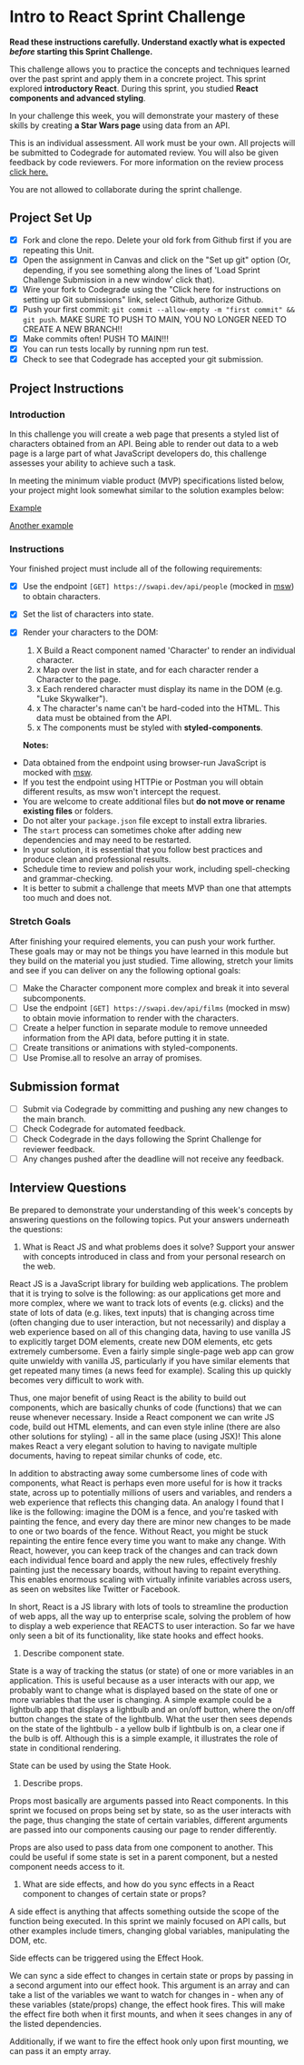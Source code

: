 # Intro to React Sprint Challenge

**Read these instructions carefully. Understand exactly what is expected _before_ starting this Sprint Challenge.**

This challenge allows you to practice the concepts and techniques learned over the past sprint and apply them in a concrete project. This sprint explored **introductory React**. During this sprint, you studied **React components and advanced styling**.

In your challenge this week, you will demonstrate your mastery of these skills by creating **a Star Wars page** using data from an API.

This is an individual assessment. All work must be your own. All projects will be submitted to Codegrade for automated review. You will also be given feedback by code reviewers. For more information on the review process [click here.](https://www.notion.so/lambdaschool/How-to-View-Feedback-in-CodeGrade-c5147cee220c4044a25de28bcb6bb54a)

You are not allowed to collaborate during the sprint challenge.

## Project Set Up

- [x] Fork and clone the repo. Delete your old fork from Github first if you are repeating this Unit.
- [x] Open the assignment in Canvas and click on the "Set up git" option (Or, depending, if you see something along the lines of 'Load Sprint Challenge Submission in a new window' click that).
- [x] Wire your fork to Codegrade using the "Click here for instructions on setting up Git submissions" link, select Github, authorize Github.
- [x] Push your first commit: `git commit --allow-empty -m "first commit" && git push`. MAKE SURE TO PUSH TO MAIN, YOU NO LONGER NEED TO CREATE A NEW BRANCH!!
- [x] Make commits often! PUSH TO MAIN!!!
- [x] You can run tests locally by running npm run test.
- [x] Check to see that Codegrade has accepted your git submission.

## Project Instructions

### Introduction

In this challenge you will create a web page that presents a styled list of characters obtained from an API. Being able to render out data to a web page is a large part of what JavaScript developers do, this challenge assesses your ability to achieve such a task.

In meeting the minimum viable product (MVP) specifications listed below, your project might look somewhat similar to the solution examples below:

[Example](https://tk-assets.lambdaschool.com/b011a132-0916-4ed2-8955-14192de03a75_sample-screenshot.png)

[Another example](https://tk-assets.lambdaschool.com/3b82c793-2352-4d4d-a81d-e55bf350f7bd_sample-screenshot2.png)

### Instructions

Your finished project must include all of the following requirements:

- [x] Use the endpoint `[GET] https://swapi.dev/api/people` (mocked in [msw](https://github.com/mswjs/msw)) to obtain characters.
- [x] Set the list of characters into state.
- [x] Render your characters to the DOM:

  1. X Build a React component named 'Character' to render an individual character. 
  1. x Map over the list in state, and for each character render a Character to the page.
  1. x Each rendered character must display its name in the DOM (e.g. "Luke Skywalker").
  1. x The character's name can't be hard-coded into the HTML. This data must be obtained from the API.
  1. x The components must be styled with **styled-components**.

  **Notes:**

- Data obtained from the endpoint using browser-run JavaScript is mocked with [msw](https://github.com/mswjs/msw).
- If you test the endpoint using HTTPie or Postman you will obtain different results, as msw won't intercept the request.
- You are welcome to create additional files but **do not move or rename existing files** or folders.
- Do not alter your `package.json` file except to install extra libraries.
- The `start` process can sometimes choke after adding new dependencies and may need to be restarted.
- In your solution, it is essential that you follow best practices and produce clean and professional results.
- Schedule time to review and polish your work, including spell-checking and grammar-checking.
- It is better to submit a challenge that meets MVP than one that attempts too much and does not.

### Stretch Goals

After finishing your required elements, you can push your work further. These goals may or may not be things you have learned in this module but they build on the material you just studied. Time allowing, stretch your limits and see if you can deliver on any the following optional goals:

- [ ] Make the Character component more complex and break it into several subcomponents.
- [ ] Use the endpoint `[GET] https://swapi.dev/api/films` (mocked in msw) to obtain movie information to render with the characters.
- [ ] Create a helper function in separate module to remove unneeded information from the API data, before putting it in state.
- [ ] Create transitions or animations with styled-components.
- [ ] Use Promise.all to resolve an array of promises.

## Submission format

- [ ] Submit via Codegrade by committing and pushing any new changes to the main branch.
- [ ] Check Codegrade for automated feedback.
- [ ] Check Codegrade in the days following the Sprint Challenge for reviewer feedback.
- [ ] Any changes pushed after the deadline will not receive any feedback.

## Interview Questions

Be prepared to demonstrate your understanding of this week's concepts by answering questions on the following topics. Put your answers underneath the questions:

1. What is React JS and what problems does it solve? Support your answer with concepts introduced in class and from your personal research on the web.

  React JS is a JavaScript library for building web applications. The problem that it is trying to solve is the following: as our applications get more and more complex, where we want to track lots of events (e.g. clicks) and the state of lots of data (e.g. likes, text inputs) that is changing across time (often changing due to user interaction, but not necessarily) and display a web experience based on all of this changing data, having to use vanilla JS to explicitly target DOM elements, create new DOM elements, etc gets extremely cumbersome. Even a fairly simple single-page web app can grow quite unwieldy with vanilla JS, particularly if you have similar elements that get repeated many times (a news feed for example). Scaling this up quickly becomes very difficult to work with. 

  Thus, one major benefit of using React is the ability to build out components, which are basically chunks of code (functions) that we can reuse whenever necessary. Inside a React component we can write JS code, build out HTML elements, and can even style inline (there are also other solutions for styling) - all in the same place (using JSX)! This alone makes React a very elegant solution to having to navigate multiple documents, having to repeat similar chunks of code, etc.

  In addition to abstracting away some cumbersome lines of code with components, what React is perhaps even more useful for is how it tracks state, across up to potentially millions of users and variables, and renders a web experience that reflects this changing data. An analogy I found that I like is the following: imagine the DOM is a fence, and you're tasked with painting the fence, and every day there are minor new changes to be made to one or two boards of the fence. Without React, you might be stuck repainting the entire fence every time you want to make any change. With React, however, you can keep track of the changes and can track down each individual fence board and apply the new rules, effectively freshly painting just the necessary boards, without having to repaint everything. This enables enormous scaling with virtually infinite variables across users, as seen on websites like Twitter or Facebook.

  In short, React is a JS library with lots of tools to streamline the production of web apps, all the way up to enterprise scale, solving the problem of how to display a web experience that REACTS to user interaction. So far we have only seen a bit of its functionality, like state hooks and effect hooks. 

1. Describe component state.

  State is a way of tracking the status (or state) of one or more variables in an application. This is useful because as a user interacts with our app, we probably want to change what is displayed based on the state of one or more variables that the user is changing. A simple example could be a lightbulb app that displays a lightbulb and an on/off button, where the on/off button changes the state of the lightbulb. What the user then sees depends on the state of the lightbulb - a yellow bulb if lightbulb is on, a clear one if the bulb is off. Although this is a simple example, it illustrates the role of state in conditional rendering.

  State can be used by using the State Hook.

1. Describe props.

  Props most basically are arguments passed into React components. In this sprint we focused on props being set by state, so as the user interacts with the page, thus changing the state of certain variables, different arguments are passed into our components causing our page to render differently. 

  Props are also used to pass data from one component to another. This could be useful if some state is set in a parent component, but a nested component needs access to it. 

1. What are side effects, and how do you sync effects in a React component to changes of certain state or props?

  A side effect is anything that affects something outside the scope of the function being executed. In this sprint we mainly focused on API calls, but other examples include timers, changing global variables, manipulating the DOM, etc. 

  Side effects can be triggered using the Effect Hook.

  We can sync a side effect to changes in certain state or props by passing in a second argument into our effect hook. This argument is an array and can take a list of the variables we want to watch for changes in - when any of these variables (state/props) change, the effect hook fires. This will make the effect fire both when it first mounts, and when it sees changes in any of the listed dependencies. 

  Additionally, if we want to fire the effect hook only upon first mounting, we can pass it an empty array.